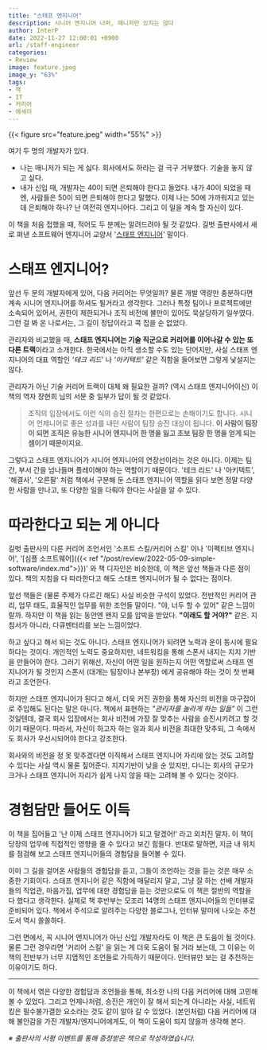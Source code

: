 ```yaml
---
title: "스태프 엔지니어"
description: 시니어 엔지니어 너머, 매니저만 있지는 않다
author: InterP
date: 2022-11-27 12:00:01 +0900
url: /staff-engineer
categories:
- Review
image: feature.jpeg
image_y: "63%"
tags: 
- 책
- IT
- 커리어
- 에세이
---
```


{{< figure src="feature.jpeg" width="55%" >}}

여기 두 명의 개발자가 있다.

* 나는 매니저가 되는 게 싫다. 회사에서도 하라는 걸 극구 거부했다. 기술을 놓지 않고 싶다.
* 내가 신입 때, 개발자는 40이 되면 은퇴해야 한다고 들었다. 내가 40이 되었을 때엔, 사람들은 50이 되면 은퇴해야 한다고 말했다. 이제 나는 50에 가까워지고 있는데 은퇴해야 하나? 난 여전히 엔지니어다. 그리고 이 일을 계속 할 자신이 있다.

이 책을 처음 접했을 때, 적어도 두 분께는 알려드려야 될 것 같았다. 길벗 출판사에서 새로 펴낸 소프트웨어 엔지니어 교양서 '[스태프 엔지니어](http://www.yes24.com/Product/Goods/112904809)' 말이다.


# 스태프 엔지니어?

앞선 두 분의 개발자에게 있어, 다음 커리어는 무엇일까? 물론 개발 역량만 충분하다면 계속 시니어 엔지니어를 하셔도 될거라고 생각한다. 그러나 특정 팀이나 프로젝트에만 소속되어 있어서, 권한이 제한되거나 조직 비전에 불만이 있어도 묵살당하기 일쑤였다. 그런 걸 봐 온 나로서는, 그 길이 정답이라고 콕 집을 순 없었다.

관리자와 비교했을 때, **스태프 엔지니어는 기술 직군으로 커리어를 이어나갈 수 있는 또 다른 트랙**이라고 소개한다. 한국에서는 아직 생소할 수도 있는 단어지만, 사실 스태프 엔지니어의 대표 역할인 *'테크 리드*' 나 *'아키텍트'* 같은 직함을 들어보면 그렇게 낯설지는 않다.

관리자가 아닌 기술 커리어 트랙이 대체 왜 필요한 걸까? (역시 스태프 엔지니어이신) 이 책의 역자 장현희 님의 서문 중 일부가 답이 될 것 같았다.

>  조직의 입장에서도 이런 식의 승진 절차는 한편으로는 손해이기도 합니다. 시니어 언제니어로 좋은 성과를 내던 사람이 팀장 승진 대상이 됩니다. **이 사람이 팀장이 되면 조직은 유능한 시니어 엔지니어 한 명을 잃고 초보 팀장 한 명을 얻게 되는 셈이기 때문이지요.**

그렇다고 스태프 엔지니어가 시니어 엔지니어의 연장선이라는 것은 아니다. 이제는 팀 간, 부서 간을 넘나들며 플레이해야 하는 역할이기 때문이다. '테크 리드' 나 '아키텍트', '해결사', '오른팔' 처럼 책에서 구분해 둔 스태프 엔지니어 역할을 읽다 보면 정말 다양한 사람을 만나고, 또 다양한 일을 다뤄야 한다는 사실을 알 수 있다.


# 따라한다고 되는 게 아니다

길벗 출판사의 다른 커리어 조언서인 '소프트 스킬/커리어 스킬' 이나 '이펙티브 엔지니어', '[심플 소프트웨어]({{< ref "/post/review/2022-05-09-simple-software/index.md">}})' 와 책 디자인은 비슷한데, 이 책은 앞선 책들과 다른 점이 있다. 책의 지침을 다 따라한다고 해도 스태프 엔지니어가 될 수 없다는 점이다.

앞선 책들은 (물론 주제가 다르긴 해도) 사실 비슷한 구석이 있었다. 전반적인 커리어 관리, 업무 태도, 효율적인 업무를 위한 조언들 말이다. "야, 너두 할 수 있어" 같은 느낌이랄까. 하지만 이 책을 읽는 동안엔 왠지 모를 압박을 받았다. **"이래도 할 거야?"** 같은. 지침서가 아니라, 다큐멘터리를 보는 느낌이었다.

하고 싶다고 해서 되는 것도 아니다. 스태프 엔지니어가 되려면 노력과 운이 동시에 필요하다는 것이다. 개인적인 노력도 중요하지만, 네트워킹을 통해 스폰서 내지는 지지 기반을 만들어야 한다. 그러기 위해선, 자신이 어떤 일을 원하는지 어떤 역할로써 스태프 엔지니어가 될 것인지 스폰서 (대개는 팀장이나 본부장) 에게 공유해야 하는 것이 첫 번째라고 조언한다.

하지만 스태프 엔지니어가 된다고 해서, 더욱 커진 권한을 통해 자신의 비전을 마구잡이로 주입해도 된다는 말은 아니다. 책에서 표현하는 _"관리자를 놀라게 하는 일들"_ 이  그런 것일텐데, 결국 회사 입장에서는 회사 비전에 가장 잘 맞추는 사람을 승진시키려고 할 것이기 때문이다. 따라서, 자신이 하고자 하는 일과 회사 비전을 최대한 맞추되, 그 속에서도 회사가 우선시되어야 한다고 강조한다. 

회사와의 비전을 정 못 맞추겠다면 이직해서 스태프 엔지니어 자리에 앉는 것도 고려할 수 있다는 사실 역시 물론 짚어준다. 지지기반이 낮을 순 있지만, 다니는 회사의 규모가 크거나 스태프 엔지니어 자리가 쉽게 나지 않을 때는 고려해 볼 수 있다는 것이다.

# 경험담만 들어도 이득
이 책을 집어들고 '난 이제 스태프 엔지니어가 되고 말겠어!' 라고 외치진 말자. 이 책이 당장의 업무에 직접적인 영향을 줄 수 있다고 보긴 힘들다. 반대로 말하면, 지금 내 위치를 점검해 보고 스태프 엔지니어들의 경험담을 들어볼 수 있다. 

이미 그 길을 걸어온 사람들의 경험담을 듣고, 그들이 조언하는 것을 듣는 것은 매우 소중한 기회이다. 스태프 엔지니어 같은 직함에 매달리지 말고, 그냥 잘 하는 선배 개발자들의 직업관, 마음가짐, 업무에 대한 경험담을 듣는 것만으로도 이 책은 절반의 역할을 다 했다고 생각한다. 실제로 책 후반부는 모조리 14명의 스태프 엔지니어들의 인터뷰로 준비되어 있다. 책에서 주석으로 알려주는 다양한 블로그나, 인터뷰 말미에 나오는 추천도서 역시 쏠쏠하다.

그런 면에서, 꼭 시니어 엔지니어가 아닌 신입 개발자라도 이 책은 큰 도움이 될 것이다. 물론 그런 경우라면 '커리어 스킬' 을 읽는 게 더욱 도움이 될 거라 보는데, 그 이유는 이 책의 전반부가 너무 지엽적인 조언들로 가득하기 때문이다. 인터뷰만 보는 걸 추천하는 이유이기도 하다.

---

이 책에서 엮은 다양한 경험담과 조언들을 통해, 최소한 나의 다음 커리어에 대해 고민해 볼 수 있었다. 그리고 언제나처럼, 승진은 개인이 잘 해서 되는게 아니라는 사실, 네트워킹은 필수불가결한 요소라는 것도 같이 알아 갈 수 있었다. (본인처럼) 다음 커리어에 대해 불안감을 가진 개발자/엔지니어에게도, 이 책이 도움이 되지 않을까 생각해 본다.


*※ 출판사의 서평 이벤트를 통해 증정받은 책으로 작성하였습니다.*

